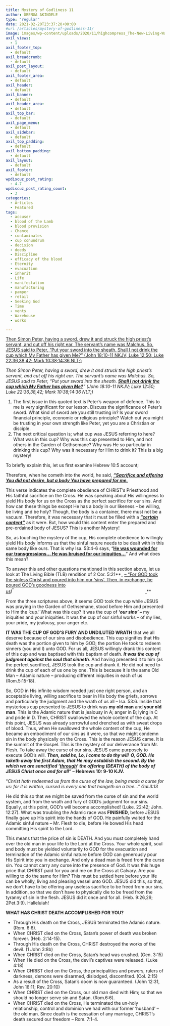 ```yaml
---
title: Mystery of Godliness 11
author: GBENGA AKINDELE
type: "regular"
date: 2021-02-20T23:37:20+00:00
#url /articles/mystery-of-godliness-11/
image: images/wp-content/uploads/2020/11/highcompress_The-New-Living-Way-Community-Website-Blog-Image-Template-500-x-500-40.jpg
axil_views:
  - 1
axil_footer_top:
  - default
axil_breadcrumb:
  - default
axil_post_layout:
  - default
axil_footer_area:
  - default
axil_header:
  - default
axil_banner:
  - default
axil_header_area:
  - default
axil_top_bar:
  - default
axil_page_menu:
  - default
axil_sidebar:
  - default
axil_top_padding:
  - default
axil_bottom_padding:
  - default
axil_layout:
  - default
axil_footer:
  - default
wpdiscuz_post_rating:
  - 4.7
wpdiscuz_post_rating_count:
  - 3
categories:
  - Articles
  - Featured
tags:
  - accuser
  - blood of the Lamb
  - blood provision
  - Chance
  - contaminates
  - cup conundrum
  - decision
  - deeds
  - Discipline
  - efficacy of the blood
  - Eternity
  - evacuation
  - inherit
  - Life
  - manifestation
  - manufacturing
  - pamper
  - retail
  - Seeking God
  - Time
  - vents
  - Warehouse
  - works

---
```

<u>Then Simon Peter, having a sword, drew it and struck the high priest’s servant, and cut off his right ear. The servant’s name was Malchus. So, JESUS said to Peter, “Put your sword into the sheath. Shall I not drink the cup which My Father has given Me?” (John 18:10-11 NKJV; Luke 12:50; Luke 22:36,38,42; Mark 10:38;14:36 NLT;)</u>

_Then Simon Peter, having a sword, drew it and struck the high priest’s servant, and cut off his right ear. The servant’s name was Malchus. So, JESUS said to Peter, “Put your sword into the sheath. **<u>Shall I not drink the cup which My Father has given Me?</u>**” (John 18:10-11 NKJV; Luke 12:50; Luke 22:36,38,42; Mark 10:38;14:36 NLT;)_

  1. The first issue in this quoted text is Peter’s weapon of defence. This to me is very significant for our lesson. Discuss the significance of Peter’s sword. What kind of sword are you still trusting in? Is your sword financial principle, economic or religious principle? Watch out you might be trusting in your own strength like Peter, yet you are a Christian or disciple.
  2. The next critical question is; what cup was JESUS referring to here? What was in this cup? Why was this cup presented to Him, and not others in the Garden of Gethsemane? Why was He so particular in drinking this cup? Why was it necessary for Him to drink it? This is a big mystery!

To briefly explain this, let us first examine Hebrew 10:5 account;

Therefore, when he cometh into the world, he said, **_<u>“Sacrifice and offering You did not desire, but a body You have prepared for me.</u>_**

This verse indicates the complete obedience of CHRIST&#8217;s Priesthood and His faithful sacrifice on the Cross. He was speaking about His willingness to yield His body for us on the Cross as the perfect sacrifice for our sins. And how can these things be except He has a body in our likeness &#8211; be willing, be living and be holy? Though, the body is a container, there must not be a vacuum. Therefore, it was necessary that it must be filled with a **_<u>“certain content”</u>_** as it were. But, how would this content enter the prepared and pre-ordained body of JESUS? This is another Mystery!

So, as touching the mystery of the cup, His complete obedience to willingly yield His body informs us that the sinful nature needs to be dealt with in this same body like ours. That is why Isa. 53:4-6 says, &#8220;**<u>He was wounded for our transgressions&#8230; He was bruised for our iniquities…</u>**&#8221; And what does this mean?

To answer this and other questions mentioned in this section above, let us look at The Living Bible (TLB) rendition of 2 Cor. 5:21**_ <u>&#8211; &#8220;For GOD took the sinless Christ and poured into him our ‘sins’. Then, in exchange, he poured GOD’s goodness into us</u>!<sup>&#8221;                                                                                                                               </sup>_**

From the three scriptures above, it seems GOD took the cup while JESUS was praying in the Garden of Gethsemane, stood before Him and presented to Him the ‘cup.’ What was this cup? It was the cup of **_‘our sins’ &#8211;_** my iniquities and your iniquities. It was the cup of our sinful works &#8211; of my lies, your pride, my jealousy, your anger etc.

**IT WAS THE CUP OF GOD’S FURY AND UNDILUTED WRATH** that we all deserve because of our sins and disobedience. This cup signifies that His death was the portion given to him by GOD; the portion He took to redeem sinners (you and I) unto GOD. For us all, JESUS willingly drank this content of this cup and was baptised with this baptism of death. **_It was the cup of judgment against the soul that sinneth_**. And having presented it to him (as the perfect sacrifice), JESUS took the cup and drank it. He did not need to drink the cup of each of us one by one. This is because it is the same Old Man &#8211; Adamic nature &#8211; producing different iniquities in each of us (Rom.5:15-18).

So, GOD in His infinite wisdom needed just one right person, and an acceptable living, willing sacrifice to bear in His body the griefs, sorrows and particularly the judgment and the wrath of us all &#8211; Isa. 53:6. Inside that mysterious cup presented to JESUS to drink was **my** **old man** and **your old man**. This is the Adamic nature that is jealousy in A; anger in B; lying in C and pride in D. Then, CHRIST swallowed the whole content of the cup. At this point, JESUS was already sorrowful and drenched as with sweat drops of blood. Thus, when He swallowed the whole content of the cup, He became an embodiment of our sins as it were, so that we might condemn sin in the body physically on the Cross. This is the reason JESUS came. It is the summit of the Gospel. This is the mystery of our deliverance from Mr. Flesh. To take away the curse of our sins. JESUS came purposely to execute GOD&#8217;s will. **_Then, said he, Lo, I come to do thy will  O, GOD. He taketh away the first Adam, that He may establish the second. By the which we are sanctified &#8216;<u>through</u>’ the offering (DEATH) of the body of JESUS Christ once and for all”_ &#8211; Hebrews 10: 9-10 KJV.** 

“_Christ hath redeemed us from the curse of the law, being made a curse for us: for it is written, cursed is every one that hangeth on a tree&#8230;” Gal.3:13_

He did this so that we might be saved from the curse of sin and the world system, and from the wrath and fury of GOD’s judgment for our sins. Equally, at this point, GOD’s will become accomplished! (Luke. 22:42; John. 12:27). What was troubling the Adamic race was **FINISHED**, before JESUS finally gave up His spirit into the hands of GOD. He painfully waited for the Adamic sinful nature &#8211; Mr. Flesh to die, before He bowed His head committing His spirit to the Lord.

This means that the price of sin is DEATH. And you must completely hand over the old man in your life to the Lord at the Cross. Your whole spirit, soul and body must be yielded voluntarily to GOD for the evacuation and termination of the Adamic sinful nature before GOD can generously pour His Spirit into you in exchange. And only a dead man is freed from the curse sin. You cannot carry any curse into the presence of God. It was this huge price that CHRIST paid for you and me on the Cross at Calvary. Are you willing to do the same for Him? This must be settled here before your life can be wholly, living and pleasing vessel unto GOD. JESUS did this, so that, we don’t have to be offering any useless sacrifice to be freed from our sins. In addition, so that we don&#8217;t have to physically die to be freed from the tyranny of sin in the flesh. JESUS did it once and for all. (Heb. 9:26,29; 2Pet.3:9). Halleluiah!

**WHAT HAS CHRIST DEATH ACCOMPLISHED FOR YOU?**

  * Through His death on the Cross, JESUS terminated the Adamic nature. (Rom. 6:6).
  * When CHRIST died on the Cross, Satan’s power of death was broken forever. (Heb. 2:14-15).
  * Through His death on the Cross, CHRIST destroyed the works of the devil. (1 John 3:8b)
  * When CHRIST died on the Cross, Satan’s head was crushed. (Gen. 3:15)
  * When He died on the Cross, the devil’s captives were released. (Luke 4:18)
  * When CHRIST died on the Cross, the principalities and powers, rulers of darkness, demons were disarmed, dislodged, discomfited. (Col. 2:15)
  * As a result of the Cross, Satan’s doom is now guaranteed. (John 12:31, John 16:11; Rev. 20:10)
  * When CHRIST died on the Cross, our old man died with Him; so that we should no longer serve sin and Satan. (Rom.6:6).
  * When CHRIST died on the Cross, He terminated the un-holy relationship, control and dominion we had with our former &#8216;husband&#8217; &#8211; the old man. Since death is the cessation of any marriage, CHRIST&#8217;s death secured our freedom &#8211; Rom. 7:1-4.